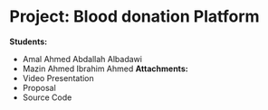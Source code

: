 # Project: Blood donation Platform
**Students:**
- Amal Ahmed Abdallah Albadawi
- Mazin Ahmed Ibrahim Ahmed
**Attachments:**
- Video Presentation
- Proposal
- Source Code
